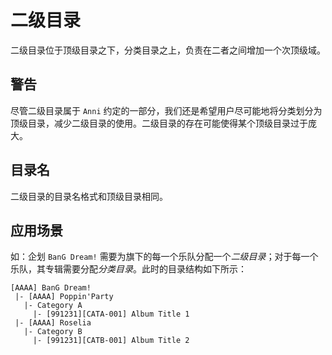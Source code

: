 # 二级目录

二级目录位于顶级目录之下，分类目录之上，负责在二者之间增加一个次顶级域。

## 警告

尽管二级目录属于 `Anni` 约定的一部分，我们还是希望用户尽可能地将分类划分为顶级目录，减少二级目录的使用。二级目录的存在可能使得某个顶级目录过于庞大。

## 目录名

二级目录的目录名格式和顶级目录相同。

## 应用场景

如：企划 `BanG Dream!` 需要为旗下的每一个乐队分配一个*二级目录*；对于每一个乐队，其专辑需要分配*分类目录*。此时的目录结构如下所示：

```
[AAAA] BanG Dream!
 |- [AAAA] Poppin'Party
   |- Category A
     |- [991231][CATA-001] Album Title 1
 |- [AAAA] Roselia
   |- Category B
     |- [991231][CATB-001] Album Title 2

```